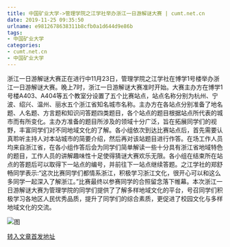 ```yaml
---
title: 中国矿业大学->管理学院之江学社举办浙江一日游解谜大赛 | cumt.net.cn
date: 2019-11-25 09:35:50
urlname: e9812678638311b8cfb0a1d644d9e86b
tags: 
- 中国矿业大学
categories:
- cumt.net.cn
- 中国矿业大学
---
```

浙江一日游解谜大赛正在进行中11月23日，管理学院之江学社在博学1号楼举办浙江一日游解谜大赛。晚上7时，浙江一日游解谜大赛准时开始。大赛主办方在博学1号楼A403、A404等五个教室分设置了五个比赛站点，站点名称分别为杭州、宁波、绍兴、温州、丽水五个浙江省知名城市名称。主办方在各站点分别准备了地名题、人名题、方言题和知识问答题四类题目，各个站点的题目根据站点所代表的城市而有所变化。主办方准备的题目所涉及的领域十分广泛，旨在拓展同学们的视野，丰富同学们对不同地域文化的了解。各小组依次到达比赛站点后，首先需要认真聆听主持人对本站城市的简要介绍，然后再对该站题目进行作答。在场工作人员均来自浙江省，在各小组作答后会为同学们简单解读一些十分具有浙江省地域特色的题目，工作人员的讲解趣味性十足使得猜谜大赛欢乐无限。各小组在结束所在站点的答题后可以取得下一站点的编号，并前往下一站点继续答题。之江学社的郑舒畅同学表示:“这次比赛同学们都情系浙江，积极学习浙江文化，很开心可以和这么多同学一起深入了解浙江。”比赛最终以参赛同学的合照留念落下帷幕。本次浙江一日游解谜大赛为管理学院的同学们提供了了解多样地域文化的平台，号召同学们积极学习各地区人民优秀品质，提升了同学们的综合素质，更促进了校园文化与多样地域文化的交流。

![图](http://xwzx.cumt.edu.cn/_upload/article/images/16/dc/e1b4e75145109f319a83297e0bec/1830e409-65ba-4ede-9429-a4666ec1cf06.jpg)

[转入文章首发地址](http://xwzx.cumt.edu.cn/68/9d/c523a551069/page.htm)